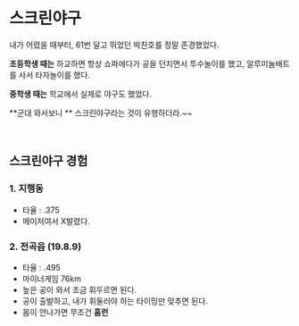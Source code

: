 # 스크린야구

 내가 어렸을 때부터, 61번 달고 뛰었던 박찬호를 정말 존경했었다.   

**초등학생 때는** 하교하면 항상  쇼파에다가 공을 던지면서 투수놀이를 했고, 알루미늄배트를 사서 타자놀이를 했다.      

**중학생 때는** 학교에서 실제로 야구도 했었다.  

**군대 와서보니 ** 스크린야구라는 것이 유행하더라.~~  

​    

## 스크린야구 경험

### 1. 지행동
- 타율 : .375 
- 메이저여서 X발렸다.

### 2. 전곡읍 (19.8.9)

- 타율 : .495
- 마이너게임 76km
- 높은 공이 와서 조금 휘두르면 된다.
- 공이 출발하고, 내가 휘둘러야 하는 타이밍만 맞추면 된다.
- 몸이 안나가면 무조건 **홈런**

